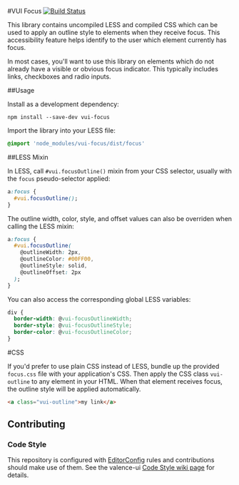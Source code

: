 #VUI Focus [![Build Status](https://travis-ci.org/Desire2Learn-Valence/valence-ui-focus.svg?branch=master)](https://travis-ci.org/Desire2Learn-Valence/valence-ui-focus)

This library contains uncompiled LESS and compiled CSS which can be used to
apply an outline style to elements when they receive focus. This accessibility
feature helps identify to the user which element currently has focus.

In most cases, you'll want to use this library on elements which do not already
have a visible or obvious focus indicator. This typically includes links,
checkboxes and radio inputs.

##Usage

Install as a development dependency:

```shell
npm install --save-dev vui-focus
```

Import the library into your LESS file:

```css
@import 'node_modules/vui-focus/dist/focus'
```

##LESS Mixin

In LESS, call `#vui.focusOutline()` mixin from your CSS selector, usually with
the `focus` pseudo-selector applied:

```css
a:focus {
  #vui.focusOutline();
}
```

The outline width, color, style, and offset values can also be overriden when calling the LESS mixin:

```css
a:focus {
  #vui.focusOutline(
    @outlineWidth: 2px,
    @outlineColor: #00FF00,
    @outlineStyle: solid,
    @outlineOffset: 2px
  );
}
```

You can also access the corresponding global LESS variables:

```css
div {
  border-width: @vui-focusOutlineWidth;
  border-style: @vui-focusOutlineStyle;
  border-color: @vui-focusOutlineColor;
}
```

#CSS

If you'd prefer to use plain CSS instead of LESS, bundle up the provided
`focus.css` file with your application's CSS. Then apply the CSS class
`vui-outline` to any element in your HTML. When that element receives focus,
the outline style will be applied automatically.

```html
<a class="vui-outline">my link</a>
```

## Contributing

### Code Style

This repository is configured with [EditorConfig](http://editorconfig.org) rules and contributions should make use of them. See the valence-ui [Code Style wiki page](https://github.com/Desire2Learn-Valence/valence-ui-helpers/wiki/Code-Style) for details.
